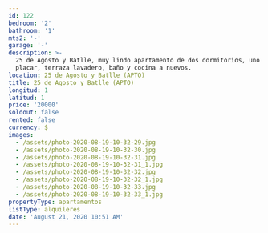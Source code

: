 ```yaml
---
id: 122
bedroom: '2'
bathroom: '1'
mts2: '-'
garage: '-'
description: >-
  25 de Agosto y Batlle, muy lindo apartamento de dos dormitorios, uno con
  placar, terraza lavadero, baño y cocina a nuevos. 
location: 25 de Agosto y Batlle (APTO)
title: 25 de Agosto y Batlle (APTO)
longitud: 1
latitud: 1
price: '20000'
soldout: false
rented: false
currency: $
images:
  - /assets/photo-2020-08-19-10-32-29.jpg
  - /assets/photo-2020-08-19-10-32-30.jpg
  - /assets/photo-2020-08-19-10-32-31.jpg
  - /assets/photo-2020-08-19-10-32-31_1.jpg
  - /assets/photo-2020-08-19-10-32-32.jpg
  - /assets/photo-2020-08-19-10-32-32_1.jpg
  - /assets/photo-2020-08-19-10-32-33.jpg
  - /assets/photo-2020-08-19-10-32-33_1.jpg
propertyType: apartamentos
listType: alquileres
date: 'August 21, 2020 10:51 AM'
---
```


